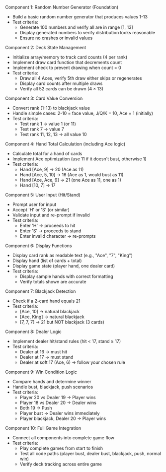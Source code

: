  
  Component 1: Random Number Generator (Foundation)

  - Build a basic random number generator that produces values 1-13
  - Test criteria:
    - Generate 100 numbers and verify all are in range [1, 13]
    - Display generated numbers to verify distribution looks reasonable
    - Ensure no crashes or invalid values

  Component 2: Deck State Management

  - Initialize array/memory to track card counts (4 per rank)
  - Implement draw card function that decrements count
  - Implement check to prevent drawing when count = 0
  - Test criteria:
    - Draw all 4 Aces, verify 5th draw either skips or regenerates
    - Display card counts after multiple draws
    - Verify all 52 cards can be drawn (4 × 13)

  Component 3: Card Value Conversion

  - Convert rank (1-13) to blackjack value
  - Handle simple cases: 2-10 = face value, J/Q/K = 10, Ace = 1 (initially)
  - Test criteria:
    - Test rank 1 → value 1 (or 11)
    - Test rank 7 → value 7
    - Test rank 11, 12, 13 → all value 10

  Component 4: Hand Total Calculation (including Ace logic)

  - Calculate total for a hand of cards
  - Implement Ace optimization (use 11 if it doesn't bust, otherwise 1)
  - Test criteria:
    - Hand [Ace, 9] → 20 (Ace as 11)
    - Hand [Ace, 5, 10] → 16 (Ace as 1, would bust as 11)
    - Hand [Ace, Ace, 9] → 21 (one Ace as 11, one as 1)
    - Hand [10, 7] → 17

  Component 5: User Input (Hit/Stand)

  - Prompt user for input
  - Accept 'H' or 'S' (or similar)
  - Validate input and re-prompt if invalid
  - Test criteria:
    - Enter 'H' → proceeds to hit
    - Enter 'S' → proceeds to stand
    - Enter invalid character → re-prompts

  Component 6: Display Functions

  - Display card rank as readable text (e.g., "Ace", "7", "King")
  - Display hand (list of cards + total)
  - Display game state (player hand, one dealer card)
  - Test criteria:
    - Display sample hands with correct formatting
    - Verify totals shown are accurate

  Component 7: Blackjack Detection

  - Check if a 2-card hand equals 21
  - Test criteria:
    - [Ace, 10] → natural blackjack
    - [Ace, King] → natural blackjack
    - [7, 7, 7] → 21 but NOT blackjack (3 cards)

  Component 8: Dealer Logic

  - Implement dealer hit/stand rules (hit < 17, stand ≥ 17)
  - Test criteria:
    - Dealer at 16 → must hit
    - Dealer at 17 → must stand
    - Dealer at soft 17 (Ace, 6) → follow your chosen rule

  Component 9: Win Condition Logic

  - Compare hands and determine winner
  - Handle bust, blackjack, push scenarios
  - Test criteria:
    - Player 20 vs Dealer 19 → Player wins
    - Player 18 vs Dealer 20 → Dealer wins
    - Both 19 → Push
    - Player bust → Dealer wins immediately
    - Player blackjack, Dealer 20 → Player wins

  Component 10: Full Game Integration

  - Connect all components into complete game flow
  - Test criteria:
    - Play complete games from start to finish
    - Test all code paths (player bust, dealer bust, blackjack, push, normal win)
    - Verify deck tracking across entire game
